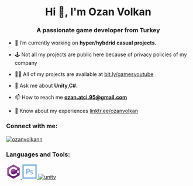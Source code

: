<h1 align="center">Hi 👋, I'm Ozan Volkan</h1>
<h3 align="center">A passionate game developer from Turkey</h3>

- 🔭 I’m currently working on **hyper/hybdrid casual projects.**

- 🕹 Not all my projects are public here because of privacy policies of my company

- 👨‍💻 All of my projects are available at [bit.ly/gamesyoutube](bit.ly/gamesyoutube)

- 💬 Ask me about **Unity,C#.**

- 📫 How to reach me **ozan.atci.95@gmail.com**

- 📄 Know about my experiences [linktr.ee/ozanvolkan](linktr.ee/ozanvolkan)

<h3 align="left">Connect with me:</h3>
<p align="left">
<a href="https://linkedin.com/in/ozanvolkann" target="blank"><img align="center" src="https://raw.githubusercontent.com/rahuldkjain/github-profile-readme-generator/master/src/images/icons/Social/linked-in-alt.svg" alt="ozanvolkann" height="30" width="40" /></a>
</p>

<h3 align="left">Languages and Tools:</h3>
<p align="left"> <a href="https://www.w3schools.com/cs/" target="_blank" rel="noreferrer"> <img src="https://raw.githubusercontent.com/devicons/devicon/master/icons/csharp/csharp-original.svg" alt="csharp" width="40" height="40"/> </a> <a href="https://www.photoshop.com/en" target="_blank" rel="noreferrer"> <img src="https://raw.githubusercontent.com/devicons/devicon/master/icons/photoshop/photoshop-line.svg" alt="photoshop" width="40" height="40"/> </a> <a href="https://unity.com/" target="_blank" rel="noreferrer"> <img src="https://www.vectorlogo.zone/logos/unity3d/unity3d-icon.svg" alt="unity" width="40" height="40"/> </a> </p>
